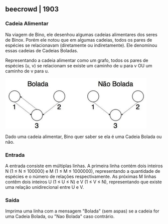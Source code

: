 ## beecrowd | 1903
### Cadeia Alimentar

Na viagem de Bino, ele desenhou algumas cadeias alimentares dos seres de Binox. Porém ele notou que em algumas cadeias, todos os pares de espécies se relacionavam (diretamente ou indiretamente). Ele denominou essas cadeias de Cadeias Boladas.

Representando a cadeia alimentar como um grafo, todos os pares de espécies (u, v) se relacionam se existe um caminho de u para v OU um caminho de v para u.


![img](..\assets\beeCrowd1903.png)


Dado uma cadeia alimentar, Bino quer saber se ela é uma Cadeia Bolada ou não.

### Entrada
A entrada consiste em múltiplas linhas. A primeira linha contém dois inteiros N (1 ≤ N ≤ 100000) e M (1 ≤ M ≤ 1000000), representando a quantidade de espécies e o número de relações respectivamente. As próximas M linhas contêm dois inteiros U (1 ≤ U ≤ N) e V (1 ≤ V ≤ N), representando que existe uma relação unidirecional entre U e V.

### Saída
Imprima uma linha com a mensagem "Bolada" (sem aspas) se a cadeia for uma Cadeia Bolada, ou "Nao Bolada" caso contrário.